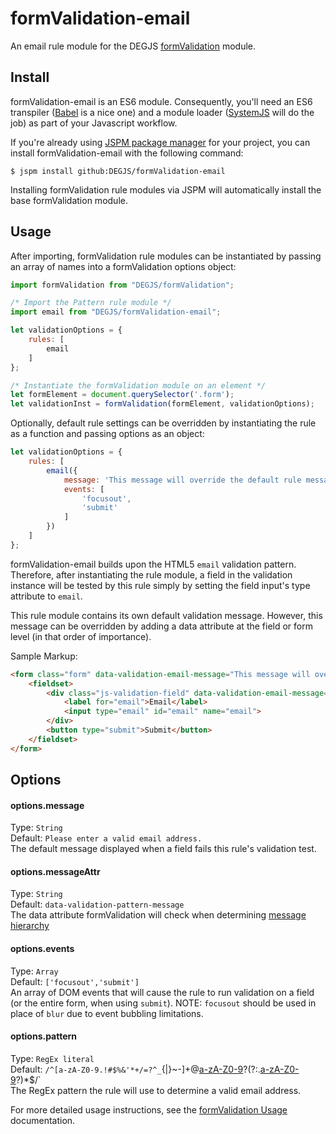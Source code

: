 # formValidation-email
An email rule module for the DEGJS [formValidation](https://github.com/DEGJS/formValidation) module.


## Install
formValidation-email is an ES6 module. Consequently, you'll need an ES6 transpiler ([Babel](https://babeljs.io) is a nice one) and a module loader ([SystemJS](https://github.com/systemjs/systemjs) will do the job) as part of your Javascript workflow.

If you're already using [JSPM package manager](http://jspm.io) for your project, you can install formValidation-email with the following command:

```
$ jspm install github:DEGJS/formValidation-email
```

Installing formValidation rule modules via JSPM will automatically install the base formValidation module.


## Usage
After importing, formValidation rule modules can be instantiated by passing an array of names into a formValidation options object:

```js
import formValidation from "DEGJS/formValidation";

/* Import the Pattern rule module */
import email from "DEGJS/formValidation-email";

let validationOptions = {
    rules: [
        email
    ]
};

/* Instantiate the formValidation module on an element */
let formElement = document.querySelector('.form');
let validationInst = formValidation(formElement, validationOptions);
```

Optionally, default rule settings can be overridden by instantiating the rule as a function and passing options as an object: 
```js
let validationOptions = {
    rules: [
        email({
            message: 'This message will override the default rule message.',
            events: [
                'focusout',
                'submit'
            ]
        })
    ]
};
```

formValidation-email builds upon the HTML5 `email` validation pattern. Therefore, after instantiating the rule module, a field in the validation instance will be tested by this rule simply by setting the field input's type attribute to `email`.

This rule module contains its own default validation message. However, this message can be overridden by adding a data attribute at the field or form level (in that order of importance).

Sample Markup:
```html
<form class="form" data-validation-email-message="This message will override the default rule message.">
    <fieldset>
        <div class="js-validation-field" data-validation-email-message="This message will override both the default rule message and the form element message.">
            <label for="email">Email</label>
            <input type="email" id="email" name="email">
        </div>
        <button type="submit">Submit</button>
    </fieldset>
</form>
```


## Options

#### options.message
Type: `String`  
Default: `Please enter a valid email address.`  
The default message displayed when a field fails this rule's validation test.

#### options.messageAttr
Type: `String`  
Default: `data-validation-pattern-message`  
The data attribute formValidation will check when determining [message hierarchy](https://github.com/DEGJS/formValidation#configuring-error-messages)

#### options.events
Type: `Array`  
Default: `['focusout','submit']`  
An array of DOM events that will cause the rule to run validation on a field (or the entire form, when using `submit`). NOTE: `focusout` should be used in place of `blur` due to event bubbling limitations.

#### options.pattern
Type: `RegEx literal`  
Default: `/^[a-zA-Z0-9.!#$%&'*+/=?^_`{|}~-]+@[a-zA-Z0-9](?:[a-zA-Z0-9-]{0,61}[a-zA-Z0-9])?(?:\.[a-zA-Z0-9](?:[a-zA-Z0-9-]{0,61}[a-zA-Z0-9])?)*$/`  
The RegEx pattern the rule will use to determine a valid email address.

For more detailed usage instructions, see the [formValidation Usage](https://github.com/DEGJS/formValidation#usage) documentation.

